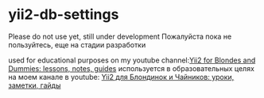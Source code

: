 # yii2-db-settings

Please do not use yet, still under development
Пожалуйста пока не пользуйтесь, еще на стадии разработки

used for educational purposes on my youtube channel:[Yii2 for Blondes and Dummies: lessons, notes, guides](https://www.youtube.com/channel/UC3jTSXXgSvQI2WJ5fX6oIwA)
используется в образовательных целях на моем канале в youtube: [Yii2 для Блондинок и Чайников: уроки, заметки, гайды](https://www.youtube.com/channel/UC3jTSXXgSvQI2WJ5fX6oIwA)